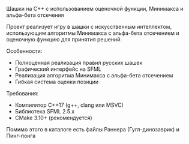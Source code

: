 Шашки на C++ с использованием оценочной функции, Минимакса и альфа-бета отсечения

Проект реализует игру в шашки с искусственным интеллектом, использующим алгоритмы Минимакса с альфа-бета отсечением и оценочную функцию для принятия решений.

Особенности:

- Полноценная реализация правил русских шашек
- Графический интерфейс на SFML
- Реализация алгоритма Минимакса с альфа-бета отсечением
- Гибкая система оценки позиции

Требования:
- Компилятор C++17 (g++, clang или MSVC)
- Библиотека SFML 2.5.x
- CMake 3.10+ (рекомендуется)

Помимо этого в каталоге есть файлы Раннера (Гугл-динозаврик) и Пинг-понга

